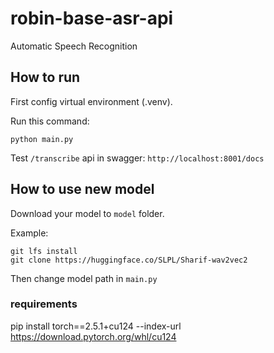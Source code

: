 # robin-base-asr-api
Automatic Speech Recognition

## How to run
First config virtual environment (.venv).

Run this command:
```
python main.py
```
Test `/transcribe` api in swagger: `http://localhost:8001/docs`

## How to use new model
Download your model to `model` folder.

Example:
```
git lfs install
git clone https://huggingface.co/SLPL/Sharif-wav2vec2
```

Then change model path in `main.py`



### requirements
pip install torch==2.5.1+cu124 --index-url https://download.pytorch.org/whl/cu124